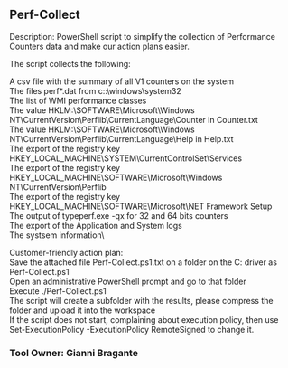 ## Perf-Collect

Description:
​​​​​​​​​​​​​​​​​​​​PowerShell script to simplify the collection of Performance Counters data and make our action plans easier.​

The script collects the following:

A csv file with the summary of all V1 counters on the system\
The files perf*.dat from c::\windows\system32\
The list of WMI performance classes\
The value HKLM:\SOFTWARE\Microsoft\Windows NT\CurrentVersion\Perflib\CurrentLanguage\Counter in Counter.txt\
The value HKLM:\SOFTWARE\Microsoft\Windows NT\CurrentVersion\Perflib\CurrentLanguage\Help in Help.txt\
The export of the registry key HKEY_LOCAL_MACHINE\SYSTEM\CurrentControlSet\Services\
The export of the registry key HKEY_LOCAL_MACHINE\SOFTWARE\Microsoft\Windows NT\CurrentVersion\Perflib\
The export of the registry key HKEY_LOCAL_MACHINE\SOFTWARE\Microsoft\NET Framework Setup\
The output of typeperf.exe -qx for 32 and 64 bits counters\
The export of the Application and System logs\
The systsem information\

Customer-friendly action plan:\
Save the attached file Perf-Collect.ps1.txt on a folder on the C: driver as Perf-Collect.ps1\
Open an administrative PowerShell prompt and go to that folder\
Execute ./Perf-Collect.ps1\
The script will create a subfolder with the results, please compress the folder and upload it into the workspace\
If the script does not start, complaining about execution policy, then use Set-ExecutionPolicy -ExecutionPolicy RemoteSigned to change it.​


### Tool Owner: Gianni Bragante